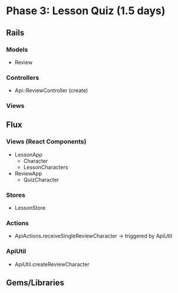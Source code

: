 # Phase 3: Lesson Quiz (1.5 days)

## Rails
### Models
* Review

### Controllers
* Api::ReviewController (create)

### Views

## Flux
### Views (React Components)
* LessonApp
  * Character
  * LessonCharacters
* ReviewApp
  * QuizCharacter
### Stores
* LessonStore

### Actions
* ApiActions.receiveSingleReviewCharacter -> triggered by ApiUtil

### ApiUtil
* ApiUtil.createReviewCharacter

## Gems/Libraries
